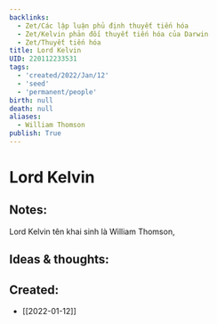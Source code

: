 ```yaml
---
backlinks:
  - Zet/Các lập luận phủ định thuyết tiến hóa
  - Zet/Kelvin phản đối thuyết tiến hóa của Darwin
  - Zet/Thuyết tiến hóa
title: Lord Kelvin
UID: 220112233531
tags:
  - 'created/2022/Jan/12'
  - 'seed'
  - 'permanent/people'
birth: null
death: null
aliases:
  - William Thomson
publish: True
---
```

# Lord Kelvin

## Notes:
Lord Kelvin tên khai sinh là William Thomson, 

## Ideas & thoughts:

## Created:
- [[2022-01-12]]
